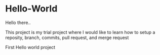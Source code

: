 # Hello-World

Hello there..

This project is my trial project where I would like to learn how to setup a reposity, branch, commits, pull request, and merge request

First Hello world project
